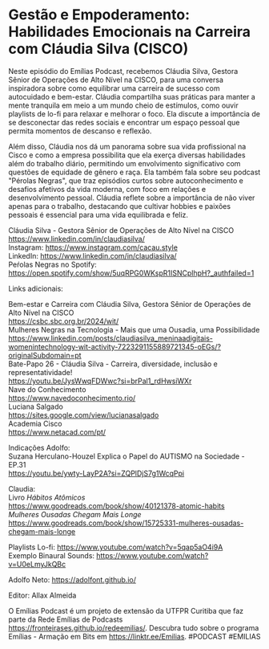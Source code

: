 # Gestão e Empoderamento: Habilidades Emocionais na Carreira com Cláudia Silva (CISCO)

Neste episódio do Emílias Podcast, recebemos Cláudia Silva, Gestora Sênior de Operações de Alto Nível na CISCO, para uma conversa inspiradora sobre como equilibrar uma carreira de sucesso com autocuidado e bem-estar. Cláudia compartilha suas práticas para manter a mente tranquila em meio a um mundo cheio de estímulos, como ouvir playlists de lo-fi para relaxar e melhorar o foco. Ela discute a importância de se desconectar das redes sociais e encontrar um espaço pessoal que permita momentos de descanso e reflexão.

Além disso, Cláudia nos dá um panorama sobre sua vida profissional na Cisco e como a empresa possibilita que ela exerça diversas habilidades além do trabalho diário, permitindo um envolvimento significativo com questões de equidade de gênero e raça. Ela também fala sobre seu podcast "Pérolas Negras", que traz episódios curtos sobre autoconhecimento e desafios afetivos da vida moderna, com foco em relações e desenvolvimento pessoal. Cláudia reflete sobre a importância de não viver apenas para o trabalho, destacando que cultivar hobbies e paixões pessoais é essencial para uma vida equilibrada e feliz.

Cláudia Silva - Gestora Sênior de Operações de Alto Nível na CISCO  
<https://www.linkedin.com/in/claudiasilva/>  
Instagram: <https://www.instagram.com/cacau.style>  
LinkedIn: <https://www.linkedin.com/in/claudiasilva/>  
Peŕolas Negras no Spotify: <https://open.spotify.com/show/5uqRPG0WKspR1ISNCplhpH?_authfailed=1>  

Links adicionais:  

Bem-estar e Carreira com Cláudia Silva, Gestora Sênior de Operações de Alto Nível na CISCO  
<https://csbc.sbc.org.br/2024/wit/>  
Mulheres Negras na Tecnologia - Mais que uma Ousadia, uma Possibilidade  
<https://www.linkedin.com/posts/claudiasilva_meninaadigitais-womenintechnology-wit-activity-7223291155889721345-oEGs/?originalSubdomain=pt>  
Bate-Papo 26 - Cláudia Silva - Carreira, diversidade, inclusão e representatividade!  
<https://youtu.be/JysWwqFDWwc?si=brPal1_rdHwsiWXr>  
Nave do Conhecimento  
<https://www.navedoconhecimento.rio/>  
Luciana Salgado  
<https://sites.google.com/view/lucianasalgado>  
Academia Cisco  
<https://www.netacad.com/pt/>

Indicações Adolfo:  
Suzana Herculano-Houzel Explica o Papel do AUTISMO na Sociedade - EP.31  
<https://youtu.be/ywty-LayP2A?si=ZQPlDjS7g1WcqPpi>  

Claudia:  
Livro *Hábitos Atômicos*  
<https://www.goodreads.com/book/show/40121378-atomic-habits>  
*Mulheres Ousadas Chegam Mais Longe*  
<https://www.goodreads.com/book/show/15725331-mulheres-ousadas-chegam-mais-longe>  

Playlists Lo-fi: <https://www.youtube.com/watch?v=5qap5aO4i9A>  
Exemplo Binaural Sounds: <https://www.youtube.com/watch?v=U0eLmyJkQBc>

Adolfo Neto: <https://adolfont.github.io/>  

Editor: Allax Almeida  

O Emílias Podcast é um projeto de extensão da UTFPR Curitiba que faz parte da Rede Emílias de Podcasts <https://fronteirases.github.io/redeemilias/>. Descubra tudo sobre o programa Emílias - Armação em Bits em <https://linktr.ee/Emilias>. #PODCAST #EMILIAS
